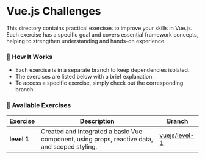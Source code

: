 # Vue.js Challenges

This directory contains practical exercises to improve your skills in Vue.js. Each exercise has a specific goal and covers essential framework concepts, helping to strengthen understanding and hands-on experience.

### 📌 How It Works

- Each exercise is in a separate branch to keep dependencies isolated.
- The exercises are listed below with a brief explanation.
- To access a specific exercise, simply check out the corresponding branch.

### 🚀 Available Exercises

| Exercise| Description| Branch |
|---------|------------|--------|
| **level 1** | Created and integrated a basic Vue component, using props, reactive data, and scoped styling. | [vuejs/level-1](https://github.com/Lusques/challenge-hub/tree/vuejs-level-1) |
